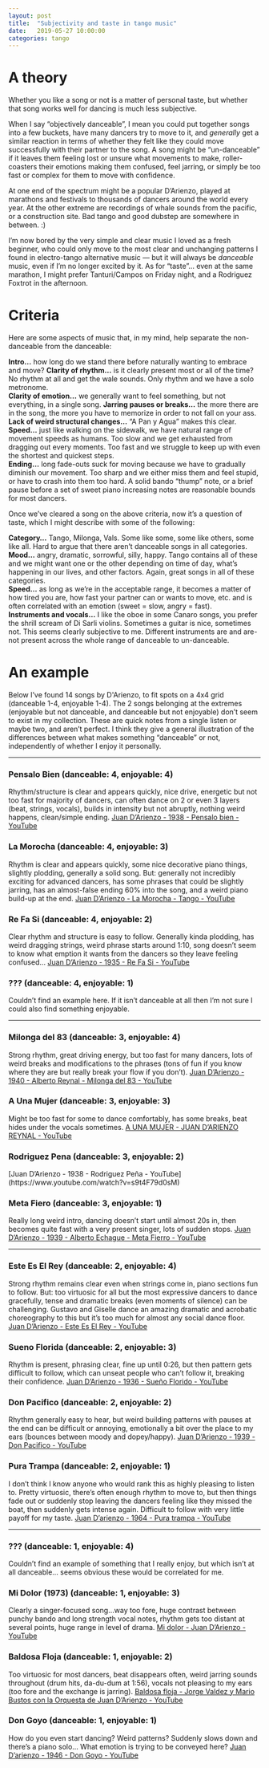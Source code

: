 ```yaml
---
layout: post
title:  "Subjectivity and taste in tango music"
date:   2019-05-27 10:00:00
categories: tango
---
```


# A theory
Whether you like a song or not is a matter of personal taste,  but whether that song works well for dancing is much less subjective.

When I say “objectively danceable”, I mean you could put together songs into a few buckets, have many dancers try to move to it, and *generally* get a similar reaction in terms of whether they felt like they could move successfully with their partner to the song. A song might be “un-danceable” if it leaves them feeling lost or unsure what movements to make, roller-coasters their emotions making them confused, feel jarring, or simply be too fast or complex for them to move with confidence.

At one end of the spectrum might be a popular D’Arienzo, played at marathons and festivals to thousands of dancers around the world every year. At the other extreme are recordings of whale sounds from the pacific, or a construction site. Bad tango and good dubstep are somewhere in between. :)

I’m now bored by the very simple and clear music I loved as a fresh beginner, who could only move to the most clear and unchanging patterns I found in electro-tango alternative music — but it will always be *danceable* music, even if I’m no longer excited by it. As for “taste”… even at the same marathon, I might prefer Tanturi/Campos on Friday night, and a Rodriguez Foxtrot in the afternoon.

# Criteria
Here are some aspects of music that, in my mind, help separate the non-danceable from the danceable:

**Intro…** how long do we stand there before naturally wanting to embrace and move?
**Clarity of rhythm…** is it clearly present most or all of the time? No rhythm at all and get the wale sounds. Only rhythm and we have a solo metronome.  
**Clarity of emotion…** we generally want to feel something, but not everything, in a single song.
**Jarring pauses or breaks…** the more there are in the song, the more you have to memorize in order to not fall on your ass.  
**Lack of weird structural changes…** “A Pan y Agua” makes this clear.
**Speed…** just like walking on the sidewalk, we have natural range of movement speeds as humans. Too slow and we get exhausted from dragging out every moments. Too fast and we struggle to keep up with even the shortest and quickest steps.  
**Ending…** long fade-outs suck for moving because we have to gradually diminish our movement. Too sharp and we either miss them and feel stupid, or have to crash into them too hard. A solid bando “thump” note, or a brief pause before a set of sweet piano increasing notes are reasonable bounds for most dancers.  

Once we’ve cleared a song on the above criteria, now it’s a question of taste, which I might describe with some of the following:

**Category…** Tango, Milonga, Vals. Some like some, some like others, some like all. Hard to argue that there aren’t danceable songs in all categories.  
**Mood…** angry, dramatic, sorrowful, silly, happy. Tango contains all of these and we might want one or the other depending on time of day, what’s happening in our lives, and other factors. Again, great songs in all of these categories.  
**Speed…** as long as we’re in the acceptable range, it becomes a matter of how tired you are, how fast your partner can or wants to move, etc. and is often correlated with an emotion (sweet = slow, angry = fast).  
**Instruments and vocals…** I like the oboe in some Canaro songs, you prefer the shrill scream of Di Sarli violins. Sometimes a guitar is nice, sometimes not. This seems clearly subjective to me. Different instruments are and are-not present across the whole range of danceable to un-danceable.  


# An example
Below I’ve found 14 songs by D'Arienzo, to fit spots on a 4x4 grid (danceable 1-4, enjoyable 1-4). The 2 songs belonging at the extremes (enjoyable but not danceable, and danceable but not enjoyable) don’t seem to exist in my collection. These are quick notes from a single listen or maybe two, and aren’t perfect. I think they give a general illustration of the differences between what makes something “danceable” or not, independently of whether I enjoy it personally.

---

### Pensalo Bien (danceable: 4, enjoyable: 4)
Rhythm/structure is clear and appears quickly, nice drive, energetic but not too fast for majority of dancers, can often dance on 2 or even 3 layers (beat, strings, vocals), builds in intensity but not abruptly, nothing weird happens, clean/simple ending.
[Juan D’Arienzo - 1938 - Pensalo bien - YouTube](https://www.youtube.com/watch?v=8PntJlcscGU)

### La Morocha (danceable: 4, enjoyable: 3)
Rhythm is clear and appears quickly, some nice decorative piano things, slightly plodding, generally a solid song. But: generally not incredibly exciting for advanced dancers, has some phrases that could be slightly jarring, has an almost-false ending 60% into the song, and a weird piano build-up at the end.
[Juan D’Arienzo - La Morocha - Tango - YouTube](https://www.youtube.com/watch?v=ekqQg8x1ezQ)

### Re Fa Si (danceable: 4, enjoyable: 2)
Clear rhythm and structure is easy to follow. Generally kinda plodding, has weird dragging strings, weird phrase starts around 1:10, song doesn’t seem to know what emption it wants from the dancers so they leave feeling confused…
[Juan D’Arienzo - 1935 - Re Fa Si - YouTube](https://www.youtube.com/watch?v=vBsq3KL7pfA)

### ??? (danceable: 4, enjoyable: 1)
Couldn’t find an example here. If it isn’t danceable at all then I’m not sure I could also find something enjoyable.

---

### Milonga del 83 (danceable: 3, enjoyable: 4)
Strong rhythm, great driving energy, but too fast for many dancers, lots of weird breaks and modifications to the phrases (tons of fun if you know where they are but really break your flow if you don’t).
[Juan D’Arienzo - 1940 - Alberto Reynal - Milonga del 83 - YouTube](https://www.youtube.com/watch?v=-3BT13532fY)

### A Una Mujer (danceable: 3, enjoyable: 3)
Might be too fast for some to dance comfortably, has some breaks, beat hides under the vocals sometimes.
[A UNA MUJER  - JUAN D’ARIENZO REYNAL - YouTube](https://www.youtube.com/watch?v=X_LBODPtzw0)

### Rodriguez Pena (danceable: 3, enjoyable: 2)
<Add a description>
[Juan D’Arienzo - 1938 - Rodriguez Peña - YouTube](https://www.youtube.com/watch?v=s9t4F79d0sM)

### Meta Fiero (danceable: 3, enjoyable: 1)
Really long weird intro, dancing doesn’t start until almost 20s in, then becomes quite fast with a very present singer, lots of sudden stops.
[Juan D’Arienzo - 1939 - Alberto Echague - Meta Fierro - YouTube](https://www.youtube.com/watch?v=rSk5Johb1Vg)

---

### Este Es El Rey (danceable: 2, enjoyable: 4)
Strong rhythm remains clear even when strings come in, piano sections fun to follow. But: too virtuosic for all but the most expressive dancers to dance gracefully, tense and dramatic breaks (even moments of silence) can be challenging. Gustavo and Giselle dance an amazing dramatic and acrobatic choreography to this but it’s too much for almost any social dance floor.
[Juan D’Arienzo - Este Es El Rey - YouTube](https://www.youtube.com/watch?v=pjBIKeIPovo)

### Sueno Florida (danceable: 2, enjoyable: 3)
Rhythm is present, phrasing clear, fine up until 0:26, but then pattern gets difficult to follow, which can unseat people who can’t follow it, breaking their confidence.
[Juan D’Arienzo - 1936 - Sueño Florido - YouTube](https://www.youtube.com/watch?v=94jl6DJRGXE)

### Don Pacifico (danceable: 2, enjoyable: 2)
Rhythm generally easy to hear, but weird building patterns with pauses at the end can be difficult or annoying, emotionally a bit over the place to my ears (bounces between moody and dopey/happy).
[Juan D’Arienzo - 1939 - Don Pacifico - YouTube](https://www.youtube.com/watch?v=4HawjQZNTFU)

### Pura Trampa (danceable: 2, enjoyable: 1)
I don’t think I know anyone who would rank this as highly pleasing to listen to. Pretty virtuosic, there’s often enough rhythm to move to, but then things fade out or suddenly stop leaving the dancers feeling like they missed the boat, then suddenly gets intense again. Difficult to follow with very little payoff for my taste.
[Juan D’arienzo - 1964 - Pura trampa - YouTube](https://www.youtube.com/watch?v=TjJK1Bj7W8I)

---

### ??? (danceable: 1, enjoyable: 4)
Couldn’t find an example of something that I really enjoy, but which isn’t at all danceable… seems obvious these would be correlated for me.

### Mi Dolor (1973) (danceable: 1, enjoyable: 3)
Clearly a singer-focused song…way too fore, huge contrast between punchy bando and long strength vocal notes, rhythm gets too distant at several points, huge range in level of drama.
[Mi dolor - Juan D’Arienzo - YouTube](https://www.youtube.com/watch?v=ZK5oTm8VZGQ)

### Baldosa Floja (danceable: 1, enjoyable: 2)
Too virtuosic for most dancers, beat disappears often, weird jarring sounds throughout (drum hits, da-du-dum at 1:56), vocals not pleasing to my ears (too fore and the exchange is jarring).
[Baldosa floja - Jorge Valdez y Mario Bustos con la Orquesta de Juan D’Arienzo - YouTube](https://www.youtube.com/watch?v=1CgxfygW6bo)

### Don Goyo (danceable: 1, enjoyable: 1)
How do you even start dancing? Weird patterns? Suddenly slows down and there’s a piano solo… What emotion is trying to be conveyed here?
[Juan D’arienzo - 1946 - Don Goyo - YouTube](https://www.youtube.com/watch?v=Cv538F6L_Zk)